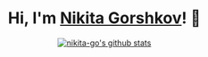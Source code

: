 <h1 align="center">Hi, I'm <a href="https://www.nikitago.xyz">Nikita Gorshkov</a>! 👋</h1>

<p align="center">
    <a href="https://github.com/nikita-go">
        <img src="https://github-readme-stats.vercel.app/api?username=nikita-go&theme=tokyonight&show_icons=true&hide_border=true" alt="nikita-go's github stats">
    </a>
</p>
